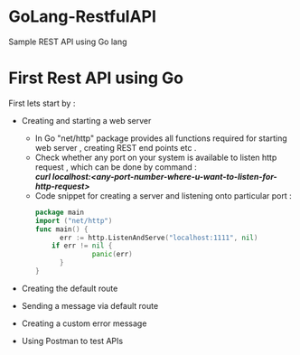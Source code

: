 # GoLang-RestfulAPI
Sample REST API using Go lang

# First Rest API using Go
First lets start by :
  * Creating and starting a web server
       - In Go "net/http" package provides all functions required for starting web server , creating REST end points etc .
       - Check whether any port on your system is available to listen http request ,  which can be done by command : <br>
          ***curl localhost:<***any-port-number-where-u-want-to-listen-for-http-request***>***
       - Code snippet for creating a server and listening onto particular port :
          ```Go
          package main
          import ("net/http")
          func main() {
	            err := http.ListenAndServe("localhost:1111", nil)
              if err != nil {
		                panic(err)
	            }
          }
          ```

  * Creating the default route 
  * Sending a message via default route
  * Creating a custom error message
  * Using Postman to test APIs
  
